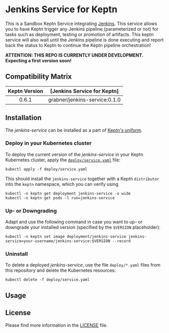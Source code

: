 # Jenkins Service for Keptn
This is a Sandbox Keptn Service integrating [Jenkins](https://jenkins.io/). This service allows you to have Keptn trigger any Jenkins pipeline (parameterized or not) for tasks such as deployment, testing or promotion of artifacts. This keptn service will also wait until the Jenkins pipeline is done executing and report back the status to Keptn to continue the Keptn pipeline orchestration!

**ATTENTION: THIS REPO IS CURRENTLY UNDER DEVELOPMENT. Expecting a first version soon!**

## Compatibility Matrix

| Keptn Version    | [Jenkins Service for Keptn] |
|:----------------:|:----------------------------------------:|
|       0.6.1      | grabner/jenkins-service:0.1.0 |

## Installation

The *jenkins-service* can be installed as a part of [Keptn's uniform](https://keptn.sh).

### Deploy in your Kubernetes cluster

To deploy the current version of the *jenkins-service* in your Keptn Kubernetes cluster, apply the [`deploy/service.yaml`](deploy/service.yaml) file:

```console
kubectl apply -f deploy/service.yaml
```

This should install the `jenkins-service` together with a Keptn `distributor` into the `keptn` namespace, which you can verify using

```console
kubectl -n keptn get deployment jenkins-service -o wide
kubectl -n keptn get pods -l run=jenkins-service
```

### Up- or Downgrading

Adapt and use the following command in case you want to up- or downgrade your installed version (specified by the `$VERSION` placeholder):

```console
kubectl -n keptn set image deployment/jenkins-service jenkins-service=your-username/jenkins-service:$VERSION --record
```

### Uninstall

To delete a deployed *jenkins-service*, use the file `deploy/*.yaml` files from this repository and delete the Kubernetes resources:

```console
kubectl delete -f deploy/service.yaml
```

## Usage


## License

Please find more information in the [LICENSE](LICENSE) file.